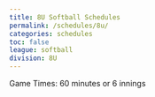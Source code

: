 ```yaml
---
title: 8U Softball Schedules
permalink: /schedules/8u/
categories: schedules
toc: false
league: softball
division: 8U
---
```


Game Times: 60 minutes or 6 innings

<script src="https://widgets.gc.com/static/js/sdk.v1.js"></script>
<div id="gc-scoreboard-widget-tdbt"></div>
<script>
    window.GC.scoreboard.init({
        target: "#gc-scoreboard-widget-tdbt",
        widgetId: "c230bd39-7122-4d16-994d-492c7c4dde3f",
        maxVerticalGamesVisible: 6,
    })
</script>
